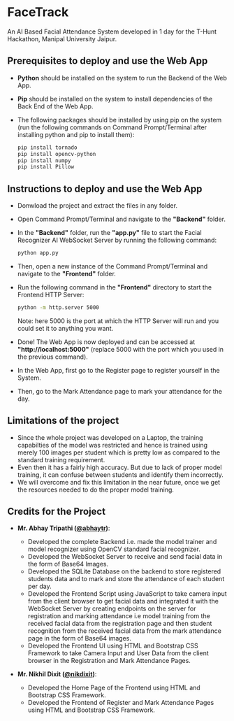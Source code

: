 # FaceTrack
An AI Based Facial Attendance System developed in 1 day for the T-Hunt Hackathon, Manipal University Jaipur.

## Prerequisites to deploy and use the Web App
  - **Python** should be installed on the system to run the Backend of the Web App.
  - **Pip** should be installed on the system to install dependencies of the Back End of the Web App.
  - The following packages should be installed by using pip on the system (run the following commands on Command Prompt/Terminal after installing python and pip to install them):
    
    ```bash
    pip install tornado
    pip install opencv-python
    pip install numpy
    pip install Pillow
    ```

## Instructions to deploy and use the Web App
  - Donwload the project and extract the files in any folder.
  - Open Command Prompt/Terminal and navigate to the **"Backend"** folder.
  - In the **"Backend"** folder, run the **"app.py"** file to start the Facial Recognizer AI WebSocket Server by running the following command:
    
    ```bash
    python app.py
    ```
    
  - Then, open a new instance of the Command Prompt/Terminal and navigate to the **"Frontend"** folder.
  - Run the following command in the **"Frontend"** directory to start the Frontend HTTP Server:
    
    ```bash
    python -m http.server 5000
    ```
    
    Note: here 5000 is the port at which the HTTP Server will run and you could set it to anything you want.
  
  - Done! The Web App is now deployed and can be accessed at **"http://localhost:5000"** (replace 5000 with the port which you used in the previous command).
  - In the Web App, first go to the Register page to register yourself in the System.
  - Then, go to the Mark Attendance page to mark your attendance for the day.

## Limitations of the project

 - Since the whole project was developed on a Laptop, the training capabilties of the model was restricted and hence is trained using merely 100 images per student which is pretty low as compared to the standard training requirement.
 - Even then it has a fairly high accuracy. But due to lack of proper model training, it can confuse between students and identify them incorrectly.
 - We will overcome and fix this limitation in the near future, once we get the resources needed to do the proper model training.

## Credits for the Project

- **Mr. Abhay Tripathi ([@abhaytr](https://github.com/abhaytr))**:
  - Developed the complete Backend i.e. made the model trainer and model recognizer using OpenCV standard facial recognizer.
  - Developed the WebSocket Server to receive and send facial data in the form of Base64 Images.
  - Developed the SQLite Database on the backend to store registered students data and to mark and store the attendance of each student per day.
  - Developed the Frontend Script using JavaScript to take camera input from the client browser to get facial data and integrated it with the WebSocket Server by creating endpoints on the server for registration and marking attendance i.e model training from the received facial data from the registration page and then student recognition from the received facial data from the mark attendance page in the form of Base64 images.
  - Developed the Frontend UI using HTML and Bootstrap CSS Framework to take Camera Input and User Data from the client browser in the Registration and Mark Attendance Pages.

- **Mr. Nikhil Dixit ([@nikdixit](https://github.com/nikdixit))**:
  - Developed the Home Page of the Frontend using HTML and Bootstrap CSS Framework.
  - Developed the Frontend of Register and Mark Attendance Pages using HTML and Bootstrap CSS Framework.
